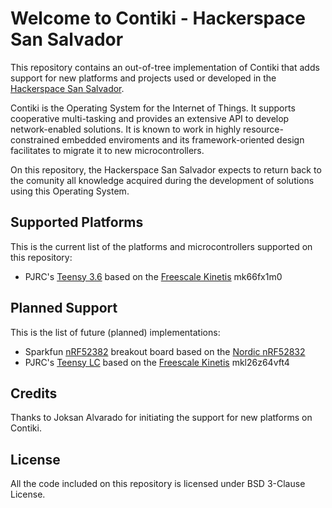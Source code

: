 Welcome to Contiki - Hackerspace San Salvador
===================
This repository contains an out-of-tree implementation of Contiki that 
adds support for new platforms and projects used or developed in the [Hackerspace San Salvador](http://hackerspace.teubi.co/wiki/).

Contiki is the Operating System for the Internet of Things. It supports cooperative multi-tasking and provides an extensive API to develop network-enabled solutions. It is known to work in highly resource-constrained embedded enviroments and its framework-oriented design facilitates to migrate it to new microcontrollers.

On this repository, the Hackerspace San Salvador expects to return back to the comunity all knowledge acquired during the development of solutions using this Operating System.

## Supported Platforms
This is the current list of the platforms and microcontrollers supported
on this repository:

- PJRC's [Teensy 3.6](https://www.pjrc.com/store/teensy36.html) based on the [Freescale Kinetis](http://www.nxp.com/products/microcontrollers-and-processors/arm-processors/kinetis-cortex-m-mcus/k-series-performance-m4:KINETIS_K_SERIES) mk66fx1m0

## Planned Support
This is the list of future (planned) implementations:
- Sparkfun [nRF52382](https://www.sparkfun.com/products/13990) breakout board based on the [Nordic nRF52832](https://www.nordicsemi.com/eng/Products/Bluetooth-low-energy/nRF52832)
- PJRC's [Teensy LC](https://www.pjrc.com/store/teensy36.html) based on the [Freescale Kinetis](http://www.nxp.com/products/microcontrollers-and-processors/arm-processors/kinetis-cortex-m-mcus/k-series-performance-m4:KINETIS_K_SERIES) mkl26z64vft4

## Credits
Thanks to Joksan Alvarado for initiating the support for new platforms on Contiki.

## License
All the code included on this repository is licensed under BSD 3-Clause License.